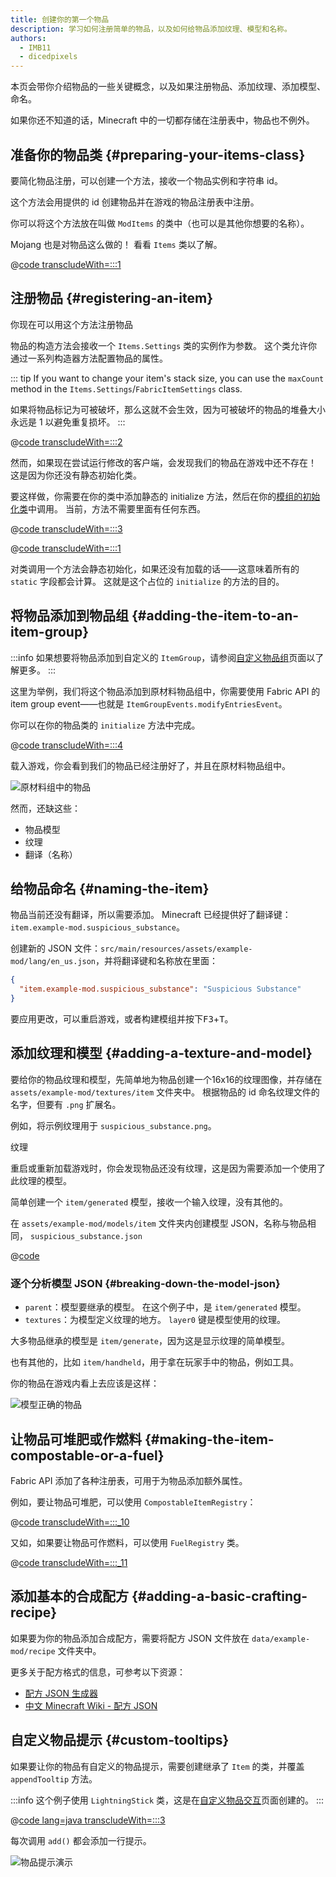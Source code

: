 ```yaml
---
title: 创建你的第一个物品
description: 学习如何注册简单的物品，以及如何给物品添加纹理、模型和名称。
authors:
  - IMB11
  - dicedpixels
---
```


本页会带你介绍物品的一些关键概念，以及如果注册物品、添加纹理、添加模型、命名。

如果你还不知道的话，Minecraft 中的一切都存储在注册表中，物品也不例外。

## 准备你的物品类 {#preparing-your-items-class}

要简化物品注册，可以创建一个方法，接收一个物品实例和字符串 id。

这个方法会用提供的 id 创建物品并在游戏的物品注册表中注册。

你可以将这个方法放在叫做 `ModItems` 的类中（也可以是其他你想要的名称）。

Mojang 也是对物品这么做的！ 看看 `Items` 类以了解。

@[code transcludeWith=:::1](@/reference/1.21/src/main/java/com/example/docs/item/ModItems.java)

## 注册物品 {#registering-an-item}

你现在可以用这个方法注册物品

物品的构造方法会接收一个 `Items.Settings` 类的实例作为参数。 这个类允许你通过一系列构造器方法配置物品的属性。

::: tip
If you want to change your item's stack size, you can use the `maxCount` method in the `Items.Settings`/`FabricItemSettings` class.

如果将物品标记为可被破坏，那么这就不会生效，因为可被破坏的物品的堆叠大小永远是 1 以避免重复损坏。
:::

@[code transcludeWith=:::2](@/reference/1.21/src/main/java/com/example/docs/item/ModItems.java)

然而，如果现在尝试运行修改的客户端，会发现我们的物品在游戏中还不存在！ 这是因为你还没有静态初始化类。

要这样做，你需要在你的类中添加静态的 initialize 方法，然后在你的[模组的初始化类](./getting-started/project-structure#entrypoints)中调用。 当前，方法不需要里面有任何东西。

@[code transcludeWith=:::3](@/reference/1.21/src/main/java/com/example/docs/item/ModItems.java)

@[code transcludeWith=:::1](@/reference/1.21/src/main/java/com/example/docs/item/ExampleModItems.java)

对类调用一个方法会静态初始化，如果还没有加载的话——这意味着所有的 `static` 字段都会计算。 这就是这个占位的 `initialize` 的方法的目的。

## 将物品添加到物品组 {#adding-the-item-to-an-item-group}

:::info
如果想要将物品添加到自定义的 `ItemGroup`，请参阅[自定义物品组](./custom-item-groups)页面以了解更多。
:::

这里为举例，我们将这个物品添加到原材料物品组中，你需要使用 Fabric API 的 item group event——也就是 `ItemGroupEvents.modifyEntriesEvent`。

你可以在你的物品类的 `initialize` 方法中完成。

@[code transcludeWith=:::4](@/reference/1.21/src/main/java/com/example/docs/item/ModItems.java)

载入游戏，你会看到我们的物品已经注册好了，并且在原材料物品组中。

![原材料组中的物品](/assets/develop/items/first_item_0.png)

然而，还缺这些：

- 物品模型
- 纹理
- 翻译（名称）

## 给物品命名 {#naming-the-item}

物品当前还没有翻译，所以需要添加。 Minecraft 已经提供好了翻译键：`item.example-mod.suspicious_substance`。

创建新的 JSON 文件：`src/main/resources/assets/example-mod/lang/en_us.json`，并将翻译键和名称放在里面：

```json
{
  "item.example-mod.suspicious_substance": "Suspicious Substance"
}
```

要应用更改，可以重启游戏，或者构建模组并按下<kbd>F3</kbd>+<kbd>T</kbd>。

## 添加纹理和模型 {#adding-a-texture-and-model}

要给你的物品纹理和模型，先简单地为物品创建一个16x16的纹理图像，并存储在 `assets/example-mod/textures/item` 文件夹中。 根据物品的 id 命名纹理文件的名字，但要有 `.png` 扩展名。

例如，将示例纹理用于 `suspicious_substance.png`。

<DownloadEntry visualURL="/assets/develop/items/first_item_1.png" downloadURL="/assets/develop/items/first_item_1_small.png">纹理</DownloadEntry>

重启或重新加载游戏时，你会发现物品还没有纹理，这是因为需要添加一个使用了此纹理的模型。

简单创建一个 `item/generated` 模型，接收一个输入纹理，没有其他的。

在 `assets/example-mod/models/item` 文件夹内创建模型 JSON，名称与物品相同， `suspicious_substance.json`

@[code](@/reference/1.21/src/main/resources/assets/example-mod/models/item/suspicious_substance.json)

### 逐个分析模型 JSON {#breaking-down-the-model-json}

- `parent`：模型要继承的模型。 在这个例子中，是 `item/generated` 模型。
- `textures`：为模型定义纹理的地方。 `layer0` 键是模型使用的纹理。

大多物品继承的模型是 `item/generate`，因为这是显示纹理的简单模型。

也有其他的，比如 `item/handheld`，用于拿在玩家手中的物品，例如工具。

你的物品在游戏内看上去应该是这样：

![模型正确的物品](/assets/develop/items/first_item_2.png)

## 让物品可堆肥或作燃料 {#making-the-item-compostable-or-a-fuel}

Fabric API 添加了各种注册表，可用于为物品添加额外属性。

例如，要让物品可堆肥，可以使用 `CompostableItemRegistry`：

@[code transcludeWith=:::_10](@/reference/1.21/src/main/java/com/example/docs/item/ModItems.java)

又如，如果要让物品可作燃料，可以使用 `FuelRegistry` 类。

@[code transcludeWith=:::_11](@/reference/1.21/src/main/java/com/example/docs/item/ModItems.java)

## 添加基本的合成配方 {#adding-a-basic-crafting-recipe}

<!-- In the future, an entire section on recipes and recipe types should be created. For now, this suffices. -->

如果要为你的物品添加合成配方，需要将配方 JSON 文件放在 `data/example-mod/recipe` 文件夹中。

更多关于配方格式的信息，可参考以下资源：

- [配方 JSON 生成器](https://crafting.thedestruc7i0n.ca/)
- [中文 Minecraft Wiki - 配方 JSON](https://zh.minecraft.wiki/w/配方#JSON格式)

## 自定义物品提示 {#custom-tooltips}

如果要让你的物品有自定义的物品提示，需要创建继承了 `Item` 的类，并覆盖 `appendTooltip` 方法。

:::info
这个例子使用 `LightningStick` 类，这是在[自定义物品交互](./custom-item-interactions)页面创建的。
:::

@[code lang=java transcludeWith=:::3](@/reference/1.21/src/main/java/com/example/docs/item/custom/LightningStick.java)

每次调用 `add()` 都会添加一行提示。

![物品提示演示](/assets/develop/items/first_item_3.png)
